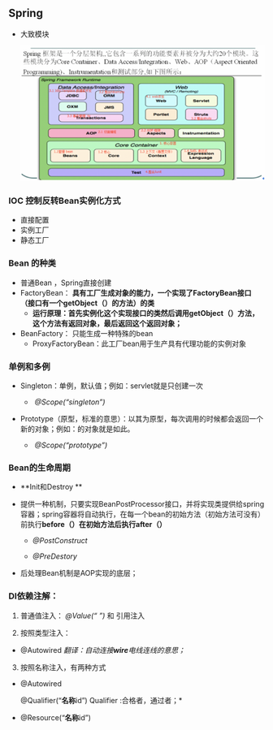 ## Spring 

* 大致模块

  <img src="images/spring.png" style="zoom:67%;" />





### IOC 控制反转Bean实例化方式

* 直接配置
* 实例工厂
* 静态工厂



### Bean 的种类

* 普通Bean ，Spring直接创建
* FactoryBean：  **具有工厂生成对象的能力，一个实现了FactoryBean接口（接口有一个getObject（）的方法）的类**  
  + **运行原理：首先实例化这个实现接口的类然后调用getObject（）方法，这个方法有返回对象，最后返回这个返回对象；**  
* BeanFactory： 只能生成一种特殊的bean
  + ProxyFactoryBean：此工厂bean用于生产具有代理功能的实例对象





### 单例和多例

* Singleton：单例，默认值；例如：servlet就是只创建一次
  + ​         *@Scope(“singleton”)*  

* Prototype（原型，标准的意思）：以其为原型，每次调用的时候都会返回一个新的对象；例如：的对象就是如此。
  + ​         *@Scope(“prototype”)*  



### Bean的生命周期

* **Init和Destroy **

* 提供一种机制，只要实现BeanPostProcessor接口，并将实现类提供给spring容器；spring容器将自动执行，在每一个bean的初始方法（初始方法可没有）前执行**before（）**在初始方法后执行**after（）**

  + *@PostConstruct*  

  + *@PreDestory* 

* 后处理Bean机制是AOP实现的底层；



### DI依赖注解：

1. 普通值注入： *@Value(“ ”)*   和 引用注入

2. 按照类型注入：

+ @Autowired  *翻译：自动连接**wire**电线连线的意思；*    

3. 按照名称注入，有两种方式

+ @Autowired 

  @Qualifier(“**名称**id”)            Qualifier :合格者，通过者；*

+ @Resource(“**名称**id”)











